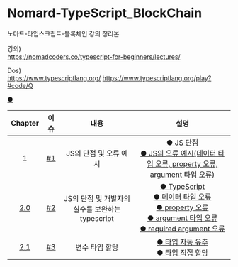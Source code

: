 # Nomard-TypeScript_BlockChain
노마드-타입스크립트-블록체인 강의 정리본

강의)<br> 
 https://nomadcoders.co/typescript-for-beginners/lectures/

Dos)<br> 
https://www.typescriptlang.org/
https://www.typescriptlang.org/play?#code/Q

[●]()<br>

| Chapter | 이슈 | 내용  |설명|
|:------:|:---------:|:------:|:------:|
| 1 | [#1](https://github.com/gyungsubLee/Nomard-TypeScript_BlockChain/issues/1)|JS의 단점 및 오류 예시|[● JS 단점](https://github.com/gyungsubLee/Nomard-TypeScript_BlockChain/issues/1#issue-1285195325)<br>[● JS의 오류 예시(데이터 타입 오류, property 오류, argument 타입 오류)](https://github.com/gyungsubLee/Nomard-TypeScript_BlockChain/issues/1#issuecomment-1166813476)||
[2.0](https://nomadcoders.co/typescript-for-beginners/lectures/3668)|[#2](https://github.com/gyungsubLee/Nomard-TypeScript_BlockChain/issues/2)|JS의 단점 및 개발자의 실수를 보완하는 typescript|[● TypeScript](https://github.com/gyungsubLee/Nomard-TypeScript_BlockChain/issues/2#issue-1290870513)<br>[● 데이터 타입 오류](https://github.com/gyungsubLee/Nomard-TypeScript_BlockChain/issues/2#issuecomment-1171903601)<br>[● property 오류](https://github.com/gyungsubLee/Nomard-TypeScript_BlockChain/issues/2#issuecomment-1171908186)<br>[● argument 타입 오류](https://github.com/gyungsubLee/Nomard-TypeScript_BlockChain/issues/2#issuecomment-1171904740)<br>[● required argument 오류](https://github.com/gyungsubLee/Nomard-TypeScript_BlockChain/issues/2#issuecomment-1171905391)<br>|
|[2.1](https://nomadcoders.co/typescript-for-beginners/lectures/3669)|[#3](https://github.com/gyungsubLee/Nomard-TypeScript_BlockChain/issues/3)|변수 타입 할당 |[● 타입 자동 유추](https://github.com/gyungsubLee/Nomard-TypeScript_BlockChain/issues/3#issuecomment-1171931776)<br>[● 타입 직접 할당](https://github.com/gyungsubLee/Nomard-TypeScript_BlockChain/issues/3#issuecomment-1171932542)<br>|

